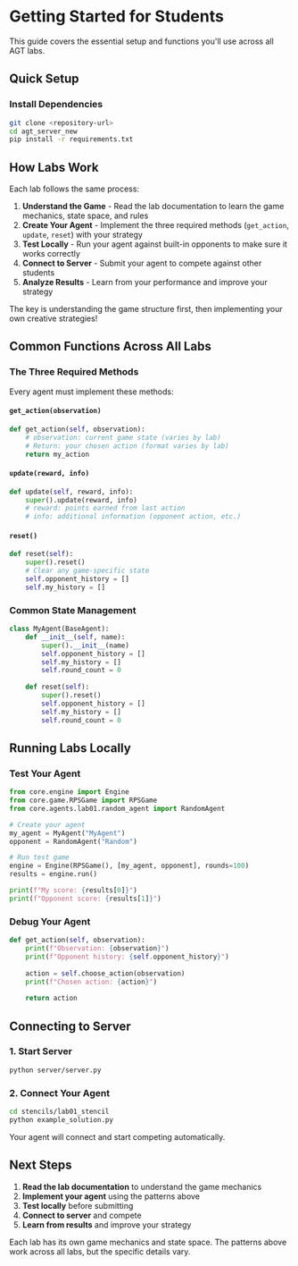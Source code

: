# Getting Started for Students

This guide covers the essential setup and functions you'll use across all AGT labs.

## Quick Setup

### Install Dependencies
```bash
git clone <repository-url>
cd agt_server_new
pip install -r requirements.txt
```

## How Labs Work

Each lab follows the same process:

1. **Understand the Game** - Read the lab documentation to learn the game mechanics, state space, and rules
2. **Create Your Agent** - Implement the three required methods (`get_action`, `update`, `reset`) with your strategy
3. **Test Locally** - Run your agent against built-in opponents to make sure it works correctly
4. **Connect to Server** - Submit your agent to compete against other students
5. **Analyze Results** - Learn from your performance and improve your strategy

The key is understanding the game structure first, then implementing your own creative strategies!

## Common Functions Across All Labs

### The Three Required Methods

Every agent must implement these methods:

#### `get_action(observation)`
```python
def get_action(self, observation):
    # observation: current game state (varies by lab)
    # Return: your chosen action (format varies by lab)
    return my_action
```

#### `update(reward, info)`
```python
def update(self, reward, info):
    super().update(reward, info)
    # reward: points earned from last action
    # info: additional information (opponent action, etc.)
```

#### `reset()`
```python
def reset(self):
    super().reset()
    # Clear any game-specific state
    self.opponent_history = []
    self.my_history = []
```

### Common State Management

```python
class MyAgent(BaseAgent):
    def __init__(self, name):
        super().__init__(name)
        self.opponent_history = []
        self.my_history = []
        self.round_count = 0
    
    def reset(self):
        super().reset()
        self.opponent_history = []
        self.my_history = []
        self.round_count = 0
```

## Running Labs Locally

### Test Your Agent
```python
from core.engine import Engine
from core.game.RPSGame import RPSGame
from core.agents.lab01.random_agent import RandomAgent

# Create your agent
my_agent = MyAgent("MyAgent")
opponent = RandomAgent("Random")

# Run test game
engine = Engine(RPSGame(), [my_agent, opponent], rounds=100)
results = engine.run()

print(f"My score: {results[0]}")
print(f"Opponent score: {results[1]}")
```

### Debug Your Agent
```python
def get_action(self, observation):
    print(f"Observation: {observation}")
    print(f"Opponent history: {self.opponent_history}")
    
    action = self.choose_action(observation)
    print(f"Chosen action: {action}")
    
    return action
```

## Connecting to Server

### 1. Start Server
```bash
python server/server.py
```

### 2. Connect Your Agent
```bash
cd stencils/lab01_stencil
python example_solution.py
```

Your agent will connect and start competing automatically.

## Next Steps

1. **Read the lab documentation** to understand the game mechanics
2. **Implement your agent** using the patterns above
3. **Test locally** before submitting
4. **Connect to server** and compete
5. **Learn from results** and improve your strategy

Each lab has its own game mechanics and state space. The patterns above work across all labs, but the specific details vary. 